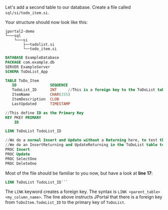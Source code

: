 Let's add a second table to our database.
Create a file called `sql/si/todo_item.si`.  

Your structure should now look like this:
```
jportal2-demo
└───sql
    └───si
        ├──todolist.si
        └──todo_item.si
```

```sql title="todo_items.si"
DATABASE ExampleDatabase
PACKAGE com.example.db
SERVER ExampleServer
SCHEMA ToDoList_App

TABLE ToDo_Item
   ID               SEQUENCE
   TodoList_ID      INT     //This is a foreign key to the ToDoList table
   ItemName         CHAR(255)
   ItemDescription  CLOB
   LastUpdated      TIMESTAMP

//This define ID as the Primary Key
KEY PKEY PRIMARY
    ID

LINK ToDoList TodoList_ID

//We do a normal Insert and Update without a Returning here, to test the regular generaion
//We do an InsertReturning and UpdateReturning in the ToDoList table to test that generation there
PROC Insert
PROC Update
PROC SelectOne
PROC DeleteOne
```

Most of the file should be familiar to you now, but have a look at **line 17**:
```sql linenums="17"
LINK ToDoList TodoList_ID```
```

The `LINK` keyword creates a foreign key. The syntax is `LINK <parent_table> <my_column_name>`.
The line above instructs JPortal that there is a foreign key from `ToDoItem.TodeList_ID` to the
primary key of `ToDoList`.

